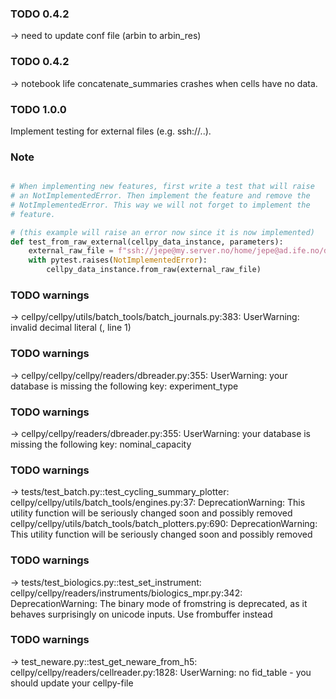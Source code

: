  ### TODO 0.4.2
-> need to update conf file (arbin to arbin_res)
 ### TODO 0.4.2
-> notebook life concatenate_summaries crashes when cells have no data.

 ### TODO 1.0.0
Implement testing for external files (e.g. ssh://..).

### Note
```python

# When implementing new features, first write a test that will raise
# an NotImplementedError. Then implement the feature and remove the
# NotImplementedError. This way we will not forget to implement the
# feature.

# (this example will raise an error now since it is now implemented)
def test_from_raw_external(cellpy_data_instance, parameters):
    external_raw_file = f"ssh://jepe@my.server.no/home/jepe@ad.ife.no/data/{pathlib.Path(parameters.res_file_path).name}"
    with pytest.raises(NotImplementedError):
        cellpy_data_instance.from_raw(external_raw_file)
```


 ### TODO warnings
-> cellpy/cellpy/utils/batch_tools/batch_journals.py:383: UserWarning:
  invalid decimal literal (<unknown>, line 1)
 ### TODO warnings
 -> cellpy/cellpy/cellpy/readers/dbreader.py:355: UserWarning:
  your database is missing the following key: experiment_type
 ### TODO warnings
 -> cellpy/cellpy/readers/dbreader.py:355: UserWarning:
  your database is missing the following key: nominal_capacity
 ### TODO warnings
 -> tests/test_batch.py::test_cycling_summary_plotter:
  cellpy/cellpy/utils/batch_tools/engines.py:37:
  DeprecationWarning: This utility function will be seriously changed soon and possibly removed
  cellpy/cellpy/utils/batch_tools/batch_plotters.py:690:
  DeprecationWarning: This utility function will be seriously changed soon and possibly removed
 ### TODO warnings
 -> tests/test_biologics.py::test_set_instrument:
  cellpy/cellpy/readers/instruments/biologics_mpr.py:342:
  DeprecationWarning: The binary mode of fromstring is deprecated,
  as it behaves surprisingly on unicode inputs. Use frombuffer instead
 ### TODO warnings
 -> test_neware.py::test_get_neware_from_h5:
  cellpy/cellpy/readers/cellreader.py:1828: UserWarning: no fid_table - you should update your cellpy-file
